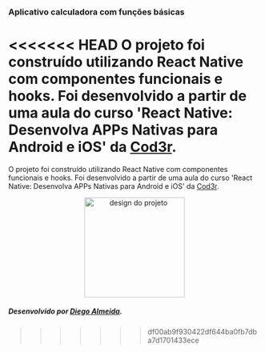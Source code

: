 ### Aplicativo calculadora com funções básicas

<<<<<<< HEAD
O projeto foi construído utilizando React Native com componentes funcionais e hooks. Foi desenvolvido a partir de uma aula do curso 'React Native: Desenvolva APPs Nativas para Android e iOS' da [Cod3r](https://cod3r.com.br/).
=======
O projeto foi construído utilizando React Native com componentes funcionais e hooks. Foi desenvolvido a partir de uma aula do curso 'React Native: Desenvolva APPs Nativas para Android e iOS' da [Cod3r](https://www.cod3r.com.br/).

<p align="center">
   <img alt="design do projeto" width="200px" src="https://user-images.githubusercontent.com/70728380/154359833-20e4bf66-4c98-4701-9228-2c58fc7c65e8.png" />
<p>
   
##### Desenvolvido por [Diego Almeida](https://www.linkedin.com/in/diegoalmda/).
>>>>>>> df00ab9f930422df644ba0fb7dba7d1701433ece
